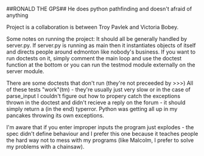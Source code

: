 ##RONALD THE GPS##
He does python pathfinding and doesn't afraid of anything

Project is a collaboration is between Troy Pavlek and Victoria Bobey.

Some notes on running the project: It should all be generally handled by server.py. If server.py is running as main then it instantiates objects of itself and directs people around edmonton like nobody's business. If you want to run doctests on it, simply comment the main loop and use the doctest function at the bottom or you can run the testmod module externally on the server module.


There are some doctests that don't run (they're not preceeded by >>>) All of these tests "work"(tm) - they're usually just very slow or in the case of parse_input I couldn't figure out how to propery catch the exceptions thrown in the doctest and didn't recieve a reply on the forum - it should simply return a (in the end) typerror. Python was getting all up in my pancakes throwing its own exceptions.

I'm aware that if you enter improper inputs the program just explodes - the spec didn't define behaviour and I prefer this one because it teaches people the hard way not to mess with my programs (like Malcolm, I prefer to solve my problems with a chainsaw).
